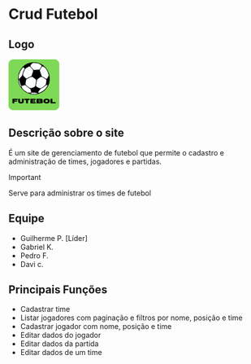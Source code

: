 # Crud Futebol

## Logo

<img src="img/Futebol.png" alt="Logotipo do site de futebol" width="100"/>

## Descrição sobre o site

É um site de gerenciamento de futebol que permite o cadastro e administração de times, jogadores e partidas.

> [!IMPORTANT]
> Serve para administrar os times de futebol

## Equipe

- Guilherme P. [Líder]
- Gabriel K.
- Pedro F.
- Davi c.

## Principais Funções

- Cadastrar time
- Listar jogadores com paginação e filtros por nome, posição e time
- Cadastrar jogador com nome, posição e time
- Editar dados do jogador
- Editar dados da partida
- Editar dados de um time